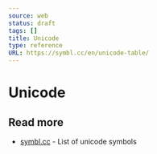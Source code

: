 ```yaml
---
source: web
status: draft
tags: []
title: Unicode
type: reference
URL: https://symbl.cc/en/unicode-table/
---
```


# Unicode


## Read more

- [symbl.cc](https://symbl.cc/en/unicode-table/) - List of unicode symbols